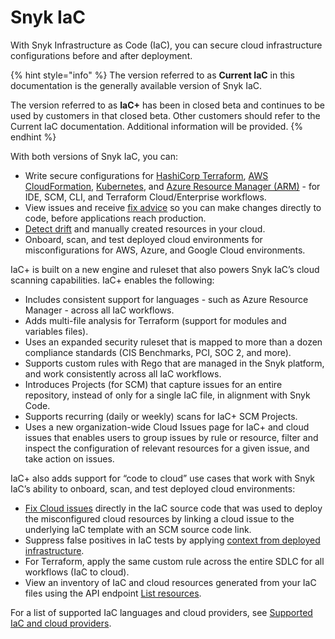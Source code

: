 # Snyk IaC

With Snyk Infrastructure as Code (IaC), you can secure cloud infrastructure configurations before and after deployment.&#x20;

{% hint style="info" %}
The version referred to as **Current IaC** in this documentation is the generally available version of Snyk IaC.

The version referred to as **IaC+** has been in closed beta and continues to be used by customers in that closed beta. Other customers should refer to the Current IaC documentation. Additional information will be provided.
{% endhint %}

With both versions of Snyk IaC, you can:

* Write secure configurations for [HashiCorp Terraform](scan-your-iac-source-code/scan-terraform-files/), [AWS CloudFormation](scan-your-iac-source-code/scan-cloudformation-files/), [Kubernetes](scan-your-iac-source-code/scan-kubernetes-configuration-files/), and [Azure Resource Manager (ARM)](scan-your-iac-source-code/scan-arm-configuration-files.md) - for IDE, SCM, CLI, and Terraform Cloud/Enterprise workflows.
* View issues and receive [fix advice](getting-started-with-current-iac.md) so you can make changes directly to code, before applications reach production.
* [Detect drift](iac+-code-to-cloud-capabilities/detect-drift-and-manually-created-resources/) and manually created resources in your cloud.
* Onboard, scan, and test deployed cloud environments for misconfigurations for AWS, Azure, and Google Cloud environments.

IaC+ is built on a new engine and ruleset that also powers Snyk IaC’s cloud scanning capabilities. IaC+ enables the following:

* Includes consistent support for languages - such as Azure Resource Manager - across all IaC workflows.
* Adds multi-file analysis for Terraform (support for modules and variables files).
* Uses an expanded security ruleset that is mapped to more than a dozen compliance standards (CIS Benchmarks, PCI, SOC 2, and more).
* Supports custom rules with Rego that are managed in the Snyk platform, and work consistently across all IaC workflows.
* Introduces Projects (for SCM) that capture issues for an entire repository, instead of only for a single IaC file, in alignment with Snyk Code.
* Supports recurring (daily or weekly) scans for IaC+ SCM Projects.
* Uses a new organization-wide Cloud Issues page for IaC+ and cloud issues that enables users to group issues by rule or resource, filter and inspect the configuration of relevant resources for a given issue, and take action on issues.

IaC+ also adds support for “code to cloud” use cases that work with Snyk IaC’s ability to onboard, scan, and test deployed cloud environments:

* [Fix Cloud issues](iac+-code-to-cloud-capabilities/fix-cloud-issues-in-iac.md) directly in the IaC source code that was used to deploy the misconfigured cloud resources by linking a cloud issue to the underlying IaC template with an SCM source code link.
* Suppress false positives in IaC tests by applying [context from deployed infrastructure](iac+-code-to-cloud-capabilities/add-cloud-context-to-your-iac-tests.md).
* For Terraform, apply the same custom rule across the entire SDLC for all workflows (IaC to cloud).
* View an inventory of IaC and cloud resources generated from your IaC files using the API endpoint [List resources](https://apidocs.snyk.io/?version=2023-09-20%7Ebeta#get-/orgs/-org\_id-/cloud/resources).

For a list of supported IaC languages and cloud providers, see [Supported IaC and cloud providers](supported-iac-languages-cloud-providers-and-cloud-resources/).
